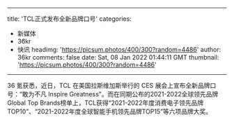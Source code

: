 
---
title: 'TCL正式发布全新品牌口号'
categories: 
 - 新媒体
 - 36kr
 - 快讯
headimg: 'https://picsum.photos/400/300?random=4486'
author: 36kr
comments: false
date: Sat, 08 Jan 2022 01:44:11 GMT
thumbnail: 'https://picsum.photos/400/300?random=4486'
---

<div>   
36 氪获悉，近日，TCL 在美国拉斯维加斯举行的 CES 展会上宣布全新品牌口号：“敢为不凡 Inspire Greatness”。而在同期公布的2021-2022全球领先品牌Global Top Brands榜单上，TCL获得“2021-2022年度消费电子领先品牌TOP10”、“2021-2022年度全球智能手机领先品牌TOP15”等六项品牌大奖。  
</div>
            